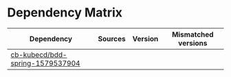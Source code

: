 # Dependency Matrix

Dependency | Sources | Version | Mismatched versions
---------- | ------- | ------- | -------------------
[cb-kubecd/bdd-spring-1579537904](https://github.com/cb-kubecd/bdd-spring-1579537904.git) |  | []() | 
